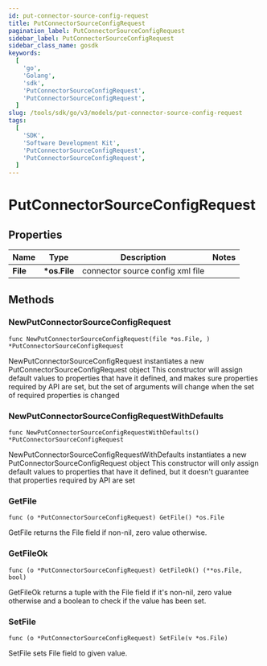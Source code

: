 ```yaml
---
id: put-connector-source-config-request
title: PutConnectorSourceConfigRequest
pagination_label: PutConnectorSourceConfigRequest
sidebar_label: PutConnectorSourceConfigRequest
sidebar_class_name: gosdk
keywords:
  [
    'go',
    'Golang',
    'sdk',
    'PutConnectorSourceConfigRequest',
    'PutConnectorSourceConfigRequest',
  ]
slug: /tools/sdk/go/v3/models/put-connector-source-config-request
tags:
  [
    'SDK',
    'Software Development Kit',
    'PutConnectorSourceConfigRequest',
    'PutConnectorSourceConfigRequest',
  ]
---
```


# PutConnectorSourceConfigRequest

## Properties

| Name     | Type          | Description                      | Notes |
| -------- | ------------- | -------------------------------- | ----- |
| **File** | **\*os.File** | connector source config xml file |

## Methods

### NewPutConnectorSourceConfigRequest

`func NewPutConnectorSourceConfigRequest(file *os.File, ) *PutConnectorSourceConfigRequest`

NewPutConnectorSourceConfigRequest instantiates a new PutConnectorSourceConfigRequest object This constructor will assign default values to properties that have it defined, and makes sure properties required by API are set, but the set of arguments will change when the set of required properties is changed

### NewPutConnectorSourceConfigRequestWithDefaults

`func NewPutConnectorSourceConfigRequestWithDefaults() *PutConnectorSourceConfigRequest`

NewPutConnectorSourceConfigRequestWithDefaults instantiates a new PutConnectorSourceConfigRequest object This constructor will only assign default values to properties that have it defined, but it doesn't guarantee that properties required by API are set

### GetFile

`func (o *PutConnectorSourceConfigRequest) GetFile() *os.File`

GetFile returns the File field if non-nil, zero value otherwise.

### GetFileOk

`func (o *PutConnectorSourceConfigRequest) GetFileOk() (**os.File, bool)`

GetFileOk returns a tuple with the File field if it's non-nil, zero value otherwise and a boolean to check if the value has been set.

### SetFile

`func (o *PutConnectorSourceConfigRequest) SetFile(v *os.File)`

SetFile sets File field to given value.
